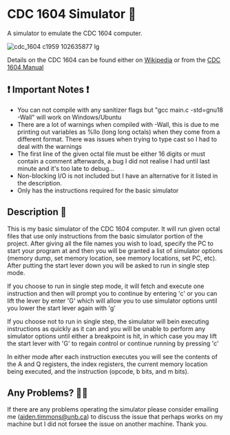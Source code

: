 # CDC 1604 Simulator 💾

A simulator to emulate the CDC 1604 computer. 

![cdc_1604 c1959 102635877 lg](https://user-images.githubusercontent.com/58179546/220802944-0df441b0-dbed-4baf-ae75-776cef5f38b2.jpg)

Details on the CDC 1604 can be found either on [Wikipedia](https://en.wikipedia.org/wiki/CDC_1604) or from the [CDC 1604 Manual](http://bitsavers.org/pdf/cdc/1604/018c_CDC1604_Manual.pdf)

## ❗ Important Notes ❗

- You can not compile with any sanitizer flags but "gcc main.c -std=gnu18 -Wall" will work on Windows/Ubuntu
- There are a lot of warnings when compiled with -Wall, this is due to me printing out variables as %llo (long long octals) when they come from a different format. There was issues when trying to type cast so I had to deal with the warnings
- The first line of the given octal file must be either 16 digits or must contain a comment afterwards, a bug I did not realise I had until last minute and it's too late to debug...
- Non-blocking I/O is not included but I have an alternative for it listed in the description.
- Only has the instructions required for the basic simulator

## Description 📝

This is my basic simulator of the CDC 1604 computer. It will run given octal files that use only instructions from the basic simulator portion of the project. After giving all the file names you wish to load, specify the PC to start your program at and then you will be granted a list of simulator options (memory dump, set memory location, see memory locations, set PC, etc). After putting the start lever down you will be asked to run in single step mode.

If you choose to run in single step mode, it will fetch and execute one instruction and then will prompt you to continue by entering 'c' or you can lift the lever by enter 'G' which will allow you to use simulator options until you lower the start lever again with 'g'

If you choose not to run in single step, the simulator will bein executing instructions as quickly as it can and you will be unable to perform any simulator options until either a breakpoint is hit, in which case you may lift the start lever with 'G' to regain control or continue running by pressing 'c'

In either mode after each instruction executes you will see the contents of the A and Q registers, the index registers, the current memory location being executed, and the instruction (opcode, b bits, and m bits).

## Any Problems? 🙋‍♂️

If there are any problems operating the simulator please consider emailing me (aiden.timmons@unb.ca) to discuss the issue that perhaps works on my machine but I did not forsee the issue on another machine. Thank you.
